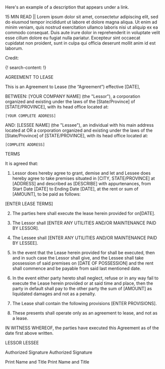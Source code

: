 Here's an example of a description that appears under a link.

15 MIN READ || Lorem ipsum dolor sit amet, consectetur adipiscing elit, sed do eiusmod tempor incididunt ut labore et dolore magna aliqua. Ut enim ad minim veniam, quis nostrud exercitation ullamco laboris nisi ut aliquip ex ea commodo consequat. Duis aute irure dolor in reprehenderit in voluptate velit esse cillum dolore eu fugiat nulla pariatur. Excepteur sint occaecat cupidatat non proident, sunt in culpa qui officia deserunt mollit anim id est laborum.

Credit: []()

{! search-content: !}


AGREEMENT TO LEASE



This is an Agreement to Lease (the “Agreement”) effective [DATE],

BETWEEN:	[YOUR COMPANY NAME] (the "Lessor"), a corporation organized and existing under the laws of the [State/Province] of [STATE/PROVINCE], with its head office located at:

	[YOUR COMPLETE ADDRESS]


AND:	[LESSEE NAME] (the "Lessee"), an individual with his main address located at OR a corporation organized and existing under the laws of the [State/Province] of [STATE/PROVINCE], with its head office located at:

	[COMPLETE ADDRESS]


TERMS

It is agreed that:

1.	Lessor does hereby agree to grant, demise and let and Lessee does hereby agree to take premises situated in [CITY, STATE/PROVINCE] at [ADDRESS] and described as [DESCRIBE] with appurtenances, from Start Date [DATE] to Ending Date [DATE], at the rent or sum of [AMOUNT], to be paid as follows:

[ENTER LEASE TERMS]

2.	The parties here shall execute the lease herein provided for on[DATE].

3.	The Lessor shall [ENTER ANY UTILITIES AND/OR MAINTENANCE PAID BY LESSOR]. 

4.	The Lessee shall [ENTER ANY UTILITIES AND/OR MAINTENANCE PAID BY LESSEE].

5.	In the event that the Lease herein provided for shall be executed, then and in such case the Lessor shall give, and the Lessee shall take possession of said premises on [DATE OF POSSESSION] and the rent shall commence and be payable from said last mentioned date.

6.	In the event either party hereto shall neglect, refuse or in any way fail to execute the Lease herein provided or at said time and place, then the party in default shall pay to the other party the sum of [AMOUNT] as liquidated damages and not as a penalty.

7.	The Lease shall contain the following provisions [ENTER PROVISIONS].

8.	These presents shall operate only as an agreement to lease, and not as a lease.


 
IN WITNESS WHEREOF, the parties have executed this Agreement as of the date first above written.


LESSOR						LESSEE



													
Authorized Signature					Authorized Signature


													
Print Name and Title					Print Name and Title


